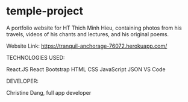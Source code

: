# temple-project

A portfolio website for HT Thich Minh Hieu, containing photos from his travels, videos of his chants and lectures, and his original poems.

Website Link: https://tranquil-anchorage-76072.herokuapp.com/

TECHNOLOGIES USED:

React.JS
React Bootstrap
HTML
CSS
JavaScript
JSON
VS Code


DEVELOPER:

Christine Dang, full app developer
